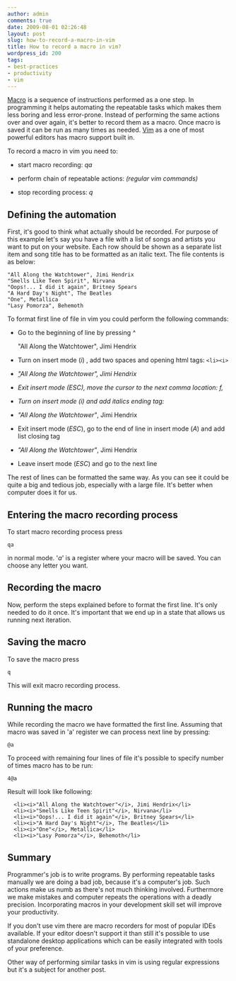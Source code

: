 ```yaml
---
author: admin
comments: true
date: 2009-08-01 02:26:48
layout: post
slug: how-to-record-a-macro-in-vim
title: How to record a macro in vim?
wordpress_id: 200
tags:
- best-practices
- productivity
- vim
---
```


[Macro](http://en.wikipedia.org/wiki/Macro_(computer_science)) is a sequence of instructions performed as a one step. In programming it helps automating the repeatable tasks which makes them less boring and less error-prone. Instead of performing the same actions over and over again, it's better to record them as a macro. Once macro is saved it can be run as many times as needed. [Vim](http://www.vim.org/) as a one of most powerful editors has macro support built in.



To record a macro in vim you need to:



	
  * start macro recording: _qa_

	
  * perform chain of repeatable actions: _(regular vim commands)_

	
  * stop recording process: _q_





## Defining the automation


First, it's good to think what actually should be recorded. For purpose of this example let's say you have a file with a list of songs and artists you want to put on your website. Each row should be shown as a separate list item and song title has to be formatted as an italic text. The file contents is as below:

    
    "All Along the Watchtower", Jimi Hendrix
    "Smells Like Teen Spirit", Nirvana
    "Oops!... I did it again", Britney Spears
    "A Hard Day's Night", The Beatles
    "One", Metallica
    "Lasy Pomorza", Behemoth


To format first line of file in vim you could perform the following commands:



	
  * Go to the beginning of line by pressing _^_

    
    "All Along the Watchtower", Jimi Hendrix




	
  * Turn on insert mode (_i_) , add two spaces and opening html tags:   `<li><i>`

    
      <li><i><span style="text-decoration: underline;">"</span>All Along the Watchtower", Jimi Hendrix




	
  * Exit insert mode (_ESC_), move the cursor to the next comma location: _f,_

	
  * Turn on insert mode (_i_) and add italics ending tag: _</i>_

    
      <li><i>"All Along the Watchtower"</i>, Jimi Hendrix




	
  * Exit insert mode (_ESC_), go to the end of line in insert mode (_A_) and add list closing tag _</li>_

    
      <li><i>"All Along the Watchtower"</i>, Jimi Hendrix</li>




	
  * Leave insert mode (_ESC_) and go to the next line


The rest of lines can be formatted the same way. As you can see it could be quite a big and tedious job, especially with a large file. It's better when computer does it for us.


## Entering the macro recording process


To start macro recording process press

    
    qa


in normal mode. '_a_' is a register where your macro will be saved. You can choose any letter you want.


## Recording the macro


Now, perform the steps explained before to format the first line. It's only needed to do it once. It's important that we end up in a state that allows us running next iteration.


## Saving the macro


To save the macro press

    
    q


This will exit macro recording process.


## Running the macro


While recording the macro we have formatted the first line. Assuming that macro was saved in 'a' register we can process next line by pressing:

    
    @a


To proceed with remaining four lines of file it's possible to specify number of times macro has to be run:

    
    4@a


Result will look like following:

    
      <li><i>"All Along the Watchtower"</i>, Jimi Hendrix</li>
      <li><i>"Smells Like Teen Spirit"</i>, Nirvana</li>
      <li><i>"Oops!... I did it again"</i>, Britney Spears</li>
      <li><i>"A Hard Day's Night"</i>, The Beatles</li>
      <li><i>"One"</i>, Metallica</li>
      <li><i>"Lasy Pomorza"</i>, Behemoth</li>




## Summary


Programmer's job is to write programs. By performing repeatable tasks manually we are doing a bad job, because it's a computer's job. Such actions make us numb as there's not much thinking involved. Furthermore we make mistakes and computer repeats the operations with a deadly precision. Incorporating macros in your development skill set will improve your productivity.

If you don't use vim there are macro recorders for most of popular IDEs available. If your editor doesn't support it than still it's possible to use standalone desktop applications which can be easily integrated with tools of your preference.

Other way of performing similar tasks in vim is using regular expressions but it's a subject for another post.
